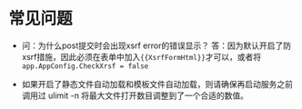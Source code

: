 # 常见问题

* 问：为什么post提交时会出现xsrf error的错误显示？
   答：因为默认开启了防xsrf措施，因此必须在表单中加入`{{XsrfFormHtml}}`才可以，或者将`app.AppConfig.CheckXrsf = false`

* 如果开启了静态文件自动加载和模板文件自动加载，则请确保再启动服务之前调用过 ulimit -n 将最大文件打开数目调整到了一个合适的数值。
